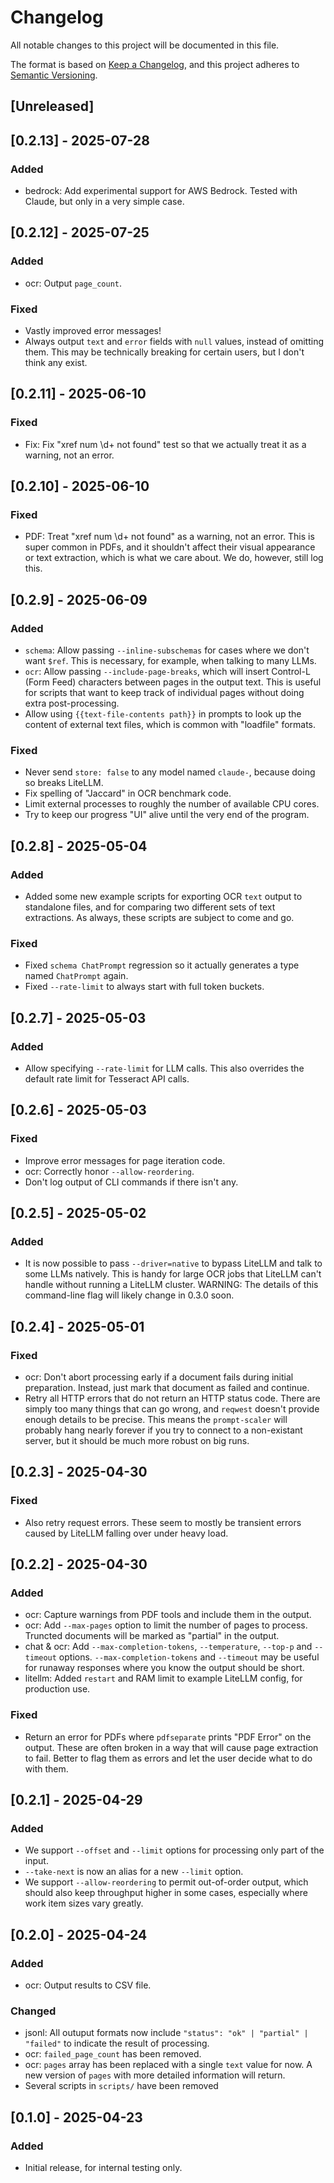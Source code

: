 # Changelog

All notable changes to this project will be documented in this file.

The format is based on [Keep a Changelog](https://keepachangelog.com/en/1.1.0/), and this project adheres to [Semantic Versioning](https://semver.org/spec/v2.0.0.html).

## [Unreleased]

## [0.2.13] - 2025-07-28

### Added

- bedrock: Add experimental support for AWS Bedrock. Tested with Claude, but only in a very simple case.

## [0.2.12] - 2025-07-25

### Added

- ocr: Output `page_count`.

### Fixed

- Vastly improved error messages!
- Always output `text` and `error` fields with `null` values, instead of omitting them. This may be technically breaking for certain users, but I don't think any exist.

## [0.2.11] - 2025-06-10

### Fixed

- Fix: Fix "xref num \d+ not found" test so that we actually treat it as a warning, not an error.

## [0.2.10] - 2025-06-10

### Fixed

- PDF: Treat "xref num \d+ not found" as a warning, not an error. This is super common in PDFs, and it shouldn't affect their visual appearance or text extraction, which is what we care about. We do, however, still log this.

## [0.2.9] - 2025-06-09

### Added

- `schema`: Allow passing `--inline-subschemas` for cases where we don't want `$ref`. This is necessary, for example, when talking to many LLMs.
- `ocr`: Allow passing `--include-page-breaks`, which will insert Control-L (Form Feed) characters between pages in the output text. This is useful for scripts that want to keep track of individual pages without doing extra post-processing. 
- Allow using `{{text-file-contents path}}` in prompts to look up the content of external text files, which is common with "loadfile" formats.


### Fixed

- Never send `store: false` to any model named `claude-`, because doing so breaks LiteLLM.
- Fix spelling of "Jaccard" in OCR benchmark code.
- Limit external processes to roughly the number of available CPU cores.
- Try to keep our progress "UI" alive until the very end of the program.

## [0.2.8] - 2025-05-04

### Added

- Added some new example scripts for exporting OCR `text` output to standalone files, and for comparing two different sets of text extractions. As always, these scripts are subject to come and go.

### Fixed

- Fixed `schema ChatPrompt` regression so it actually generates a type named `ChatPrompt` again.
- Fixed `--rate-limit` to always start with full token buckets.

## [0.2.7] - 2025-05-03

### Added

- Allow specifying `--rate-limit` for LLM calls. This also overrides the default rate limit for Tesseract API calls.

## [0.2.6] - 2025-05-03

### Fixed

- Improve error messages for page iteration code.
- ocr: Correctly honor `--allow-reordering`.
- Don't log output of CLI commands if there isn't any.

## [0.2.5] - 2025-05-02

### Added

- It is now possible to pass `--driver=native` to bypass LiteLLM and talk to some LLMs natively. This is handy for large OCR jobs that LiteLLM can't handle without running a LiteLLM cluster. WARNING: The details of this command-line flag will likely change in 0.3.0 soon.

## [0.2.4] - 2025-05-01

### Fixed

- ocr: Don't abort processing early if a document fails during initial preparation. Instead, just mark that document as failed and continue.
- Retry all HTTP errors that do not return an HTTP status code. There are simply too many things that can go wrong, and `reqwest` doesn't provide enough details to be precise. This means the `prompt-scaler` will probably hang nearly forever if you try to connect to a non-existant server, but it should be much more robust on big runs.

## [0.2.3] - 2025-04-30

### Fixed

- Also retry request errors. These seem to mostly be transient errors caused by LiteLLM falling over under heavy load.

## [0.2.2] - 2025-04-30

### Added

- ocr: Capture warnings from PDF tools and include them in the output.
- ocr: Add `--max-pages` option to limit the number of pages to process. Truncted documents will be marked as "partial" in the output.
- chat & ocr: Add `--max-completion-tokens`, `--temperature`, `--top-p` and `--timeout` options. `--max-completion-tokens` and `--timeout` may be useful for runaway responses where you know the output should be short.
- litellm: Added `restart` and RAM limit to example LiteLLM config, for production use.

### Fixed

- Return an error for PDFs where `pdfseparate` prints "PDF Error" on the output. These are often broken in a way that will cause page extraction to fail. Better to flag them as errors and let the user decide what to do with them.

## [0.2.1] - 2025-04-29

### Added

- We support `--offset` and `--limit` options for processing only part of the input.
- `--take-next` is now an alias for a new `--limit` option.
- We support `--allow-reordering` to permit out-of-order output, which should also keep throughput higher in some cases, especially where work item sizes vary greatly.

## [0.2.0] - 2025-04-24

### Added

- ocr: Output results to CSV file.

### Changed

- jsonl: All outuput formats now include `"status": "ok" | "partial" | "failed"` to indicate the result of processing.
- ocr: `failed_page_count` has been removed.
- ocr: `pages` array has been replaced with a single `text` value for now. A new version of `pages` with more detailed information will return.
- Several scripts in `scripts/` have been removed

## [0.1.0] - 2025-04-23

### Added

- Initial release, for internal testing only.
